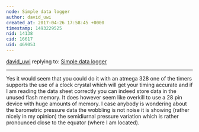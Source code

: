 ```yaml
---
node: Simple data logger
author: david_uwi
created_at: 2017-04-26 17:58:45 +0000
timestamp: 1493229525
nid: 14138
cid: 16617
uid: 469053
---
```




[david_uwi](../profile/david_uwi) replying to: [Simple data logger](../notes/david_uwi/04-25-2017/simple-data-logger)

----
Yes it would seem that you could do it with an atmega 328 one of the timers supports the use of a clock crystal which will get your timing accurate and if I am reading the data sheet correctly you can indeed store data in the unused flash memory. It does however seem like overkill to use a 28 pin device with huge amounts of memory. 
I case anybody is wondering about the barometric pressure data the wobbling is not noise it is showing (rather nicely in my opinion) the semidiurnal pressure variation which is rather pronounced close to the equator (where I am located).